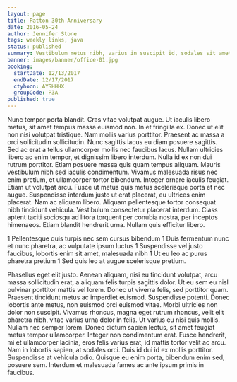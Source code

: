 ```yaml
---
layout: page
title: Patton 30th Anniversary
date: 2016-05-24
author: Jennifer Stone
tags: weekly links, java
status: published
summary: Vestibulum metus nibh, varius in suscipit id, sodales sit amet.
banner: images/banner/office-01.jpg
booking:
  startDate: 12/13/2017
  endDate: 12/17/2017
  ctyhocn: AYSHHHX
  groupCode: P3A
published: true
---
```

Nunc tempor porta blandit. Cras vitae volutpat augue. Ut iaculis libero metus, sit amet tempus massa euismod non. In et fringilla ex. Donec ut elit non nisi volutpat tristique. Nam mollis varius porttitor. Praesent ac massa a orci sollicitudin sollicitudin. Nunc sagittis lacus eu diam posuere sagittis.
Sed ac erat a tellus ullamcorper mollis nec faucibus lacus. Nullam ultricies libero ac enim tempor, et dignissim libero interdum. Nulla id ex non dui rutrum porttitor. Etiam posuere massa quis quam tempus aliquam. Mauris vestibulum nibh sed iaculis condimentum. Vivamus malesuada risus nec enim pretium, et ullamcorper tortor bibendum. Integer ornare iaculis feugiat. Etiam ut volutpat arcu. Fusce ut metus quis metus scelerisque porta et nec augue. Suspendisse interdum justo ut erat placerat, eu ultrices enim placerat. Nam ac aliquam libero. Aliquam pellentesque tortor consequat nibh tincidunt vehicula. Vestibulum consectetur placerat interdum. Class aptent taciti sociosqu ad litora torquent per conubia nostra, per inceptos himenaeos. Etiam blandit hendrerit urna. Nullam quis efficitur libero.

1 Pellentesque quis turpis nec sem cursus bibendum
1 Duis fermentum nunc et nunc pharetra, ac vulputate ipsum luctus
1 Suspendisse vel justo faucibus, lobortis enim sit amet, malesuada nibh
1 Ut eu leo ac purus pharetra pretium
1 Sed quis leo at augue scelerisque pretium.

Phasellus eget elit justo. Aenean aliquam, nisi eu tincidunt volutpat, arcu massa sollicitudin erat, a aliquam felis turpis sagittis dolor. Ut eu sem eu nisl pulvinar porttitor mattis vel lorem. Donec ut viverra felis, sed porttitor quam. Praesent tincidunt metus ac imperdiet euismod. Suspendisse potenti. Donec lobortis ante metus, non euismod orci euismod vitae. Morbi ultricies non dolor non suscipit. Vivamus rhoncus, magna eget rutrum rhoncus, velit elit pharetra nibh, vitae varius urna dolor in felis. Ut varius eu nisi quis mollis.
Nullam nec semper lorem. Donec dictum sapien lectus, sit amet feugiat metus tempor ullamcorper. Integer non condimentum erat. Fusce hendrerit, mi et ullamcorper lacinia, eros felis varius erat, id mattis tortor velit ac arcu. Nam in lobortis sapien, at sodales orci. Duis id dui id ex mollis porttitor. Suspendisse at vehicula odio. Quisque eu enim porta, bibendum enim sed, posuere sem. Interdum et malesuada fames ac ante ipsum primis in faucibus.

